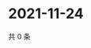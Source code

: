 # 2021-11-24

共 0 条

<!-- BEGIN WEIBO -->
<!-- 最后更新时间 Wed Nov 24 2021 19:07:14 GMT+0800 (China Standard Time) -->

<!-- END WEIBO -->
